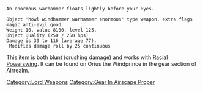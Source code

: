     An enormous warhammer floats lightly before your eyes.

    Object 'howl windhammer warhammer enormous' type weapon, extra flags magic anti-evil good.
    Weight 10, value 8100, level 125.
    Object Quality (250 / 250 hps)
    Damage is 39 to 116 (average 77).
     Modifies damage roll by 25 continuous

This item is both blunt (crushing damage) and works with [Racial
Powerswing](Racial_Powerswing "wikilink"). It can be found on Orius the
Windprince in the gear section of Airrealm.

[Category:Lord Weapons](Category:Lord_Weapons "wikilink") [Category:Gear
In Airscape Proper](Category:Gear_In_Airscape_Proper "wikilink")
